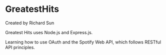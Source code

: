 # GreatestHits

Created by Richard Sun

Greatest Hits uses Node.js and Express.js.

Learning how to use OAuth and the Spotify Web API, which follows RESTful API principles.
